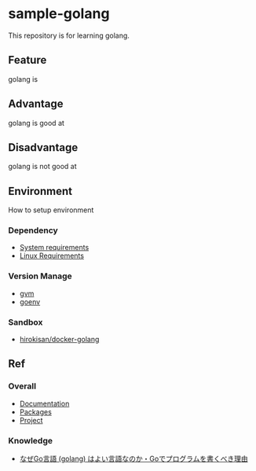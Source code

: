 # sample-golang
This repository is for learning golang.

## Feature
golang is

## Advantage
golang is good at

## Disadvantage
golang is not good at


## Environment
How to setup environment

### Dependency
* [System requirements](https://golang.org/doc/install#requirements)
* [Linux Requirements](https://github.com/moovweb/gvm#linux-requirements)

### Version Manage
* [gvm](https://github.com/moovweb/gvm)
* [goenv](https://github.com/syndbg/goenv)

### Sandbox
* [hirokisan/docker-golang](https://github.com/hirokisan/docker-golang)

## Ref

### Overall
* [Documentation](https://golang.org/doc/)
* [Packages](https://golang.org/pkg/)
* [Project](https://golang.org/project/)

### Knowledge
* [なぜGo言語 (golang) はよい言語なのか・Goでプログラムを書くべき理由](http://www.yunabe.jp/docs/why_golang_is_good.html)
